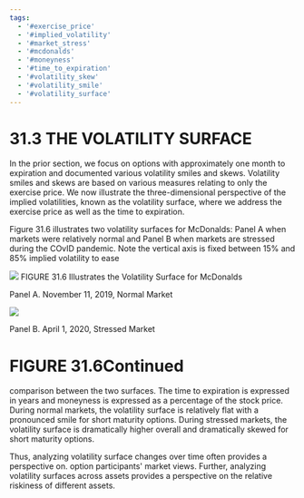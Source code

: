 ```yaml
---
tags:
  - '#exercise_price'
  - '#implied_volatility'
  - '#market_stress'
  - '#mcdonalds'
  - '#moneyness'
  - '#time_to_expiration'
  - '#volatility_skew'
  - '#volatility_smile'
  - '#volatility_surface'
---
```

# 31.3 THE VOLATILITY SURFACE

In the prior section, we focus on options with approximately one month to expiration and documented various volatility smiles and skews. Volatility smiles and skews are based on various measures relating to only the exercise price. We now illustrate the three-dimensional perspective of the implied volatilities, known as the volatility surface, where we address the exercise price as well as the time to expiration.

Figure 31.6 illustrates two volatility surfaces for McDonalds: Panel A when markets were relatively normal and Panel B when markets are stressed during the COvID pandemic. Note the vertical axis is fixed between $15\%$ and $85\%$ implied volatility to ease

![](images/097f0164f5a77ee33bcc160e30ee167c50134cb5a598861968ed487baf50250c.jpg)
FIGURE 31.6 Illustrates the Volatility Surface for McDonalds

Panel A. November 11, 2019, Normal Market

![](images/26c5ff7ef0d9d1d45768969b90e9e6d1d25949ab8f031cddf8831b9a0a1ae679.jpg)

Panel B. April 1, 2020, Stressed Market

# FIGURE 31.6Continued

comparison between the two surfaces. The time to expiration is expressed in years and moneyness is expressed as a percentage of the stock price. During normal markets, the volatility surface is relatively flat with a pronounced smile for short maturity options. During stressed markets, the volatility surface is dramatically higher overall and dramatically skewed for short maturity options.

Thus, analyzing volatility surface changes over time often provides a perspective on. option participants' market views. Further, analyzing volatility surfaces across assets provides a perspective on the relative riskiness of different assets.
